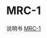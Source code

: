 <!-- MRC_1.md --- 
;; 
;; Description: 
;; Author: Hongyi Wu(吴鸿毅)
;; Email: wuhongyi@qq.com 
;; Created: 四 6月  1 10:10:03 2017 (+0800)
;; Last-Updated: 四 6月  1 10:10:27 2017 (+0800)
;;           By: Hongyi Wu(吴鸿毅)
;;     Update #: 1
;; URL: http://wuhongyi.cn -->

# MRC-1

说明书 [MRC-1](/pdf/ElectronicsModules/MESYTEC/MRC-1.pdf)






<!-- MRC_1.md ends here -->
